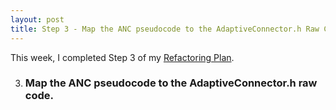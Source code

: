 ```yaml
---
layout: post
title: Step 3 - Map the ANC pseudocode to the AdaptiveConnector.h Raw Code
---
```


This week, I completed Step 3 of my [Refactoring Plan](cabreraleon.github.io/ANCrefactorplan).

3. ### Map the ANC pseudocode to the AdaptiveConnector.h raw code.
   